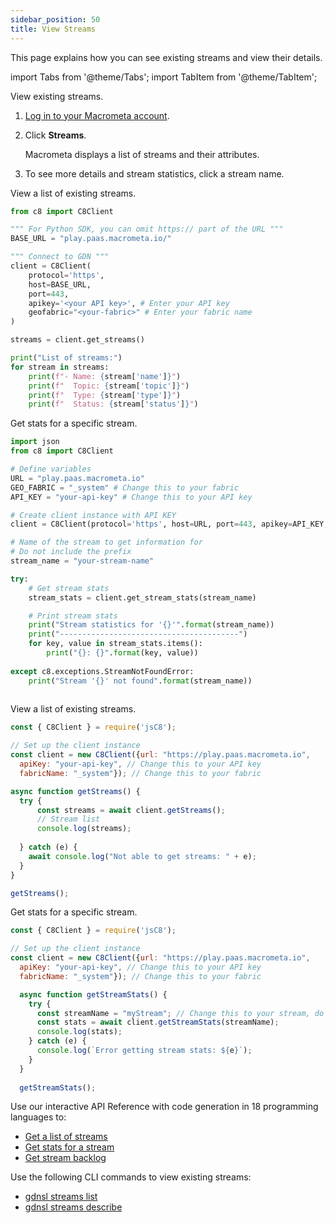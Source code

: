 ```yaml
---
sidebar_position: 50
title: View Streams
---
```


This page explains how you can see existing streams and view their details.

import Tabs from '@theme/Tabs';
import TabItem from '@theme/TabItem';

<Tabs groupId="operating-systems">
<TabItem value="console" label="Web Console">

View existing streams.

1. [Log in to your Macrometa account](https://auth-play.macrometa.io/).
1. Click **Streams**.

   Macrometa displays a list of streams and their attributes.

1. To see more details and stream statistics, click a stream name.

</TabItem>
<TabItem value="py" label="Python SDK">

View a list of existing streams.

```python
from c8 import C8Client

""" For Python SDK, you can omit https:// part of the URL """
BASE_URL = "play.paas.macrometa.io/"

""" Connect to GDN """
client = C8Client(
    protocol='https',
    host=BASE_URL,
    port=443,
    apikey='<your API key>', # Enter your API key
    geofabric="<your-fabric>" # Enter your fabric name
)

streams = client.get_streams()

print("List of streams:")
for stream in streams:
    print(f"- Name: {stream['name']}")
    print(f"  Topic: {stream['topic']}")
    print(f"  Type: {stream['type']}")
    print(f"  Status: {stream['status']}")
```

Get stats for a specific stream.

```python
import json
from c8 import C8Client

# Define variables
URL = "play.paas.macrometa.io"
GEO_FABRIC = "_system" # Change this to your fabric
API_KEY = "your-api-key" # Change this to your API key

# Create client instance with API KEY
client = C8Client(protocol='https', host=URL, port=443, apikey=API_KEY, geofabric=GEO_FABRIC)

# Name of the stream to get information for
# Do not include the prefix
stream_name = "your-stream-name"

try:
    # Get stream stats
    stream_stats = client.get_stream_stats(stream_name)

    # Print stream stats
    print("Stream statistics for '{}'".format(stream_name))
    print("----------------------------------------")
    for key, value in stream_stats.items():
        print("{}: {}".format(key, value))
        
except c8.exceptions.StreamNotFoundError:
    print("Stream '{}' not found".format(stream_name))
    
```

</TabItem>
<TabItem value="js" label="JavaScript SDK">

View a list of existing streams.

```js
const { C8Client } = require('jsC8');

// Set up the client instance
const client = new C8Client({url: "https://play.paas.macrometa.io", 
  apiKey: "your-api-key", // Change this to your API key
  fabricName: "_system"}); // Change this to your fabric

async function getStreams() {
  try {
      const streams = await client.getStreams();
      // Stream list
      console.log(streams);
    
  } catch (e) {
    await console.log("Not able to get streams: " + e);
  }
}

getStreams();
```

Get stats for a specific stream.

```js
const { C8Client } = require('jsC8');

// Set up the client instance
const client = new C8Client({url: "https://play.paas.macrometa.io", 
  apiKey: "your-api-key", // Change this to your API key
  fabricName: "_system"}); // Change this to your fabric

  async function getStreamStats() {
    try {
      const streamName = "myStream"; // Change this to your stream, do not include the prefix
      const stats = await client.getStreamStats(streamName);
      console.log(stats);
    } catch (e) {
      console.log(`Error getting stream stats: ${e}`);
    }
  }
  
  getStreamStats();
  ```

</TabItem>
<TabItem value="api" label="REST API">

Use our interactive API Reference with code generation in 18 programming languages to:

- [Get a list of streams](https://www.macrometa.com/docs/api#/operations/ListOfStreams)
- [Get stats for a stream](https://www.macrometa.com/docs/api#/operations/Stats)
- [Get stream backlog](https://www.macrometa.com/docs/api#/operations/Backlog)

</TabItem>
<TabItem value="cli" label="CLI">

Use the following CLI commands to view existing streams:

- [gdnsl streams list](../../cli/streams-cli#gdnsl-streams-list)
- [gdnsl streams describe](../../cli/streams-cli#gdnsl-streams-describe)

</TabItem>
</Tabs>
